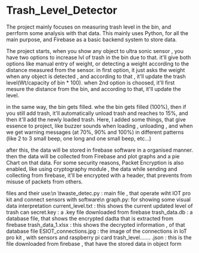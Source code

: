 # Trash_Level_Detector
The project mainly focuses on measuring trash level in the bin, and perrform some analysis with that data. This mainly uses Python, for all the main purpose, and Firebase as a basic backend system to store data.

The project starts, when you show any object to ultra sonic sensor , you have two options to increase lvl of trash in the bin due to that. it'll give both options like manual entry of weight, or detecting a weight according to the distance measured from the sensor. in first option, it just asks the weight when any object is detected , and according to that , it'll update the trash level(Wt/capacity of bin *  100). when 2nd option is choosed, it'll first mesure the distance from the bin, and according to that, it'll update the level.

in the same way, the bin gets filled. whe the bin gets filled (100%), then if you still add trash, it'll automatically unload trash and reaches to 15%, and then it'll add the newly loaded trash. Here, I added some things, that give essence to project, like buzzer sounds when loading , unloading , and when we get warning messages (at 70%, 90% and 100%) in different patterns (like 2 to 3 small beep, one long and one small beep, etc...) 

 after this, the data will be stored in firebase software in a organised manner. then the data will be collected from Firebase and plot graphs and a pie Chart on that data. For some security reasons, Packet Encryption is also enabled, like using cryptography module , the data while sending and collecting from firebase, it'll be encrypted with a header, that prevents from misuse of packets from others.

files and their use:\n
  \twaste_detec.py : main file , that operate wiht IOT pro kit and connect sensors with software\n
  graph.py: for showing some visual data interpretation
  current_level.txt : this shows the current updated level of trash can
  secret.key : a .key file downloaded from firebase
  trash_data.db : a database file, that shows the encrypted dadta that is extracted from firebase
  trash_data_1.xlsx : this shows the decrypted information , of that database file
  ESIOT_connections.jpg : the image of the connections in IoT pro kit , with sensors and raspberry pi card
  trash_level.......  .json : this is the file downloaded from firebase , that have the stored data in object form
